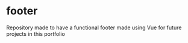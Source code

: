 # footer
Repository made to have a functional footer made using Vue for future projects in this portfolio
